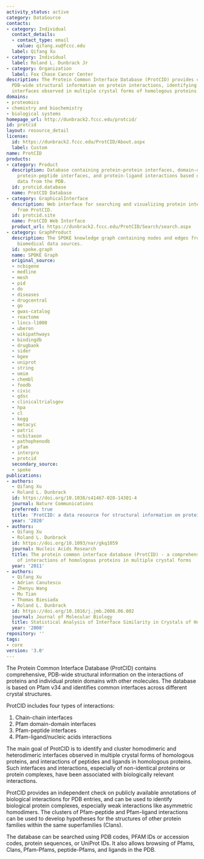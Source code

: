 ```yaml
---
activity_status: active
category: DataSource
contacts:
- category: Individual
  contact_details:
  - contact_type: email
    value: qifang.xu@fccc.edu
  label: Qifang Xu
- category: Individual
  label: Roland L. Dunbrack Jr
- category: Organization
  label: Fox Chase Cancer Center
description: The Protein Common Interface Database (ProtCID) provides comprehensive,
  PDB-wide structural information on protein interactions, identifying and clustering
  interfaces observed in multiple crystal forms of homologous proteins.
domains:
- proteomics
- chemistry and biochemistry
- biological systems
homepage_url: http://dunbrack2.fccc.edu/protcid/
id: protcid
layout: resource_detail
license:
  id: https://dunbrack2.fccc.edu/ProtCID/About.aspx
  label: Custom
name: ProtCID
products:
- category: Product
  description: Database containing protein-protein interfaces, domain-domain interfaces,
    protein-peptide interfaces, and protein-ligand interactions based on structural
    data from the PDB.
  id: protcid.database
  name: ProtCID Database
- category: GraphicalInterface
  description: Web interface for searching and visualizing protein interaction data
    from ProtCID.
  id: protcid.site
  name: ProtCID Web Interface
  product_url: https://dunbrack2.fccc.edu/ProtCID/Search/search.aspx
- category: GraphProduct
  description: The SPOKE knowledge graph containing nodes and edges from multiple
    biomedical data sources.
  id: spoke.graph
  name: SPOKE Graph
  original_source:
  - ncbigene
  - medline
  - mesh
  - pid
  - do
  - diseases
  - drugcentral
  - go
  - gwas-catalog
  - reactome
  - lincs-l1000
  - uberon
  - wikipathways
  - bindingdb
  - drugbank
  - sider
  - bgee
  - uniprot
  - string
  - omim
  - chembl
  - foodb
  - civic
  - gdsc
  - clinicaltrialsgov
  - hpa
  - cl
  - kegg
  - metacyc
  - patric
  - ncbitaxon
  - pathophenodb
  - pfam
  - interpro
  - protcid
  secondary_source:
  - spoke
publications:
- authors:
  - Qifang Xu
  - Roland L. Dunbrack
  id: https://doi.org/10.1038/s41467-020-14301-4
  journal: Nature Communications
  preferred: true
  title: 'ProtCID: a data resource for structural information on protein interactions'
  year: '2020'
- authors:
  - Qifang Xu
  - Roland L. Dunbrack
  id: https://doi.org/10.1093/nar/gkq1059
  journal: Nucleic Acids Research
  title: The protein common interface database (ProtCID) - a comprehensive database
    of interactions of homologous proteins in multiple crystal forms
  year: '2011'
- authors:
  - Qifang Xu
  - Adrian Canutescu
  - Zhenyu Wang
  - Mu Tian
  - Thomas Biesiada
  - Roland L. Dunbrack
  id: https://doi.org/10.1016/j.jmb.2008.06.002
  journal: Journal of Molecular Biology
  title: Statistical Analysis of Interface Similarity in Crystals of Homologous Proteins
  year: '2008'
repository: ''
tags:
- core
version: '3.0'
---
```

The Protein Common Interface Database (ProtCID) contains comprehensive, PDB-wide structural information on the interactions of proteins and individual protein domains with other molecules. The database is based on Pfam v34 and identifies common interfaces across different crystal structures.

ProtCID includes four types of interactions:
1. Chain-chain interfaces
2. Pfam domain-domain interfaces
3. Pfam-peptide interfaces
4. Pfam-ligand/nucleic acids interactions

The main goal of ProtCID is to identify and cluster homodimeric and heterodimeric interfaces observed in multiple crystal forms of homologous proteins, and interactions of peptides and ligands in homologous proteins. Such interfaces and interactions, especially of non-identical proteins or protein complexes, have been associated with biologically relevant interactions.

ProtCID provides an independent check on publicly available annotations of biological interactions for PDB entries, and can be used to identify biological protein complexes, especially weak interactions like asymmetric homodimers. The clusters of Pfam-peptide and Pfam-ligand interactions can be used to develop hypotheses for the structures of other protein families within the same superfamilies (Clans).

The database can be searched using PDB codes, PFAM IDs or accession codes, protein sequences, or UniProt IDs. It also allows browsing of Pfams, Clans, Pfam-Pfams, peptide-Pfams, and ligands in the PDB.